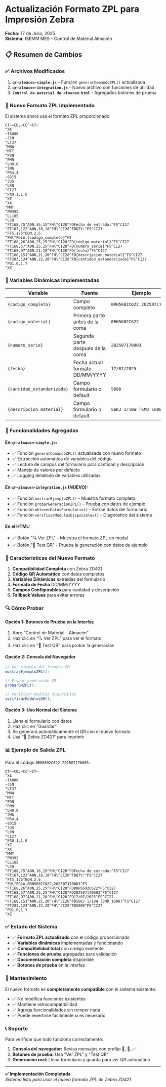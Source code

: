 # Actualización Formato ZPL para Impresión Zebra
**Fecha:** 17 de Julio, 2025  
**Sistema:** ISEMM MES - Control de Material Almacén

## 📋 Resumen de Cambios

### ✅ Archivos Modificados

1. **`qr-almacen-simple.js`** - Función `generarComandoZPL()` actualizada
2. **`qr-almacen-integration.js`** - Nuevo archivo con funciones de utilidad
3. **`Control de material de almacen.html`** - Agregados botones de prueba

### 🔧 Nuevo Formato ZPL Implementado

El sistema ahora usa el formato ZPL proporcionado:

```zpl
CT~~CD,~CC^~CT~
^XA
~TA000
~JSN
^LT37
^MNW
^MTT
^PON
^PMN
^LH0,0
^JMA
^PR4,4
~SD15
^JUS
^LRN
^CI27
^PA0,1,1,0
^XZ
^XA
^MMT
^PW392
^LL165
^LS0
^FT168,75^A0N,16,15^FH\^CI28^FDFecha de entrada:^FS^CI27
^FT167,122^A0N,18,18^FH\^CI28^FDQTY:^FS^CI27
^FT5,175^BQN,2,6
^FH\^FDLA,{codigo_completo}^FS
^FT168,26^A0N,25,25^FH\^CI28^FD{codigo_material}^FS^CI27
^FT168,57^A0N,25,25^FH\^CI28^FD{numero_serie}^FS^CI27
^FT168,97^A0N,21,20^FH\^CI28^FD{fecha}^FS^CI27
^FT168,151^A0N,21,20^FH\^CI28^FD{descripcion_material}^FS^CI27
^FT203,124^A0N,22,20^FH\^CI28^FD{cantidad_estandarizada}^FS^CI27
^PQ1,0,1,Y
^XZ
```

### 🎯 Variables Dinámicas Implementadas

| Variable | Fuente | Ejemplo |
|----------|--------|---------|
| `{codigo_completo}` | Campo completo | `0RH5602C622,202507170003` |
| `{codigo_material}` | Primera parte antes de la coma | `0RH5602C622` |
| `{numero_serie}` | Segunda parte después de la coma | `202507170003` |
| `{fecha}` | Fecha actual formato DD/MM/YYYY | `17/07/2025` |
| `{cantidad_estandarizada}` | Campo formulario o default | `5000` |
| `{descripcion_material}` | Campo formulario o default | `56KJ 1/10W (SMD 1608)` |

### 🚀 Funcionalidades Agregadas

#### En `qr-almacen-simple.js`:
- ✅ Función `generarComandoZPL()` actualizada con nuevo formato
- ✅ Extracción automática de variables del código
- ✅ Lectura de campos del formulario para cantidad y descripción
- ✅ Manejo de valores por defecto
- ✅ Logging detallado de variables utilizadas

#### En `qr-almacen-integration.js` (NUEVO):
- ✅ Función `mostrarEjemploZPL()` - Muestra formato completo
- ✅ Función `probarGeneracionZPL()` - Prueba con datos de ejemplo
- ✅ Función `obtenerDatosFormulario()` - Extrae datos del formulario
- ✅ Función `verificarModulosDisponibles()` - Diagnóstico del sistema

#### En el HTML:
- ✅ Botón "🔍 Ver ZPL" - Muestra el formato ZPL en modal
- ✅ Botón "🧪 Test QR" - Prueba la generación con datos de ejemplo

### 🎨 Características del Nuevo Formato

1. **Compatibilidad Completa** con Zebra ZD421
2. **Código QR Automático** con datos completos
3. **Variables Dinámicas** extraídas del formulario
4. **Formato de Fecha** DD/MM/YYYY
5. **Campos Configurables** para cantidad y descripción
6. **Fallback Values** para evitar errores

### 🔍 Cómo Probar

#### Opción 1: Botones de Prueba en la Interfaz
1. Abre "Control de Material - Almacén"
2. Haz clic en "🔍 Ver ZPL" para ver el formato
3. Haz clic en "🧪 Test QR" para probar la generación

#### Opción 2: Consola del Navegador
```javascript
// Ver ejemplo del formato ZPL
mostrarEjemploZPL();

// Probar generación QR
probarQRZPL();

// Verificar módulos disponibles
verificarModulosQR();
```

#### Opción 3: Uso Normal del Sistema
1. Llena el formulario con datos
2. Haz clic en "Guardar"
3. Se generará automáticamente el QR con el nuevo formato
4. Usa "🦓 Zebra ZD421" para imprimir

### 📊 Ejemplo de Salida ZPL

Para el código `0RH5602C622,202507170003`:

```zpl
CT~~CD,~CC^~CT~
^XA
~TA000
~JSN
^LT37
^MNW
^MTT
^PON
^PMN
^LH0,0
^JMA
^PR4,4
~SD15
^JUS
^LRN
^CI27
^PA0,1,1,0
^XZ
^XA
^MMT
^PW392
^LL165
^LS0
^FT168,75^A0N,16,15^FH\^CI28^FDFecha de entrada:^FS^CI27
^FT167,122^A0N,18,18^FH\^CI28^FDQTY:^FS^CI27
^FT5,175^BQN,2,6
^FH\^FDLA,0RH5602C622,202507170003^FS
^FT168,26^A0N,25,25^FH\^CI28^FD0RH5602C622^FS^CI27
^FT168,57^A0N,25,25^FH\^CI28^FD202507170003^FS^CI27
^FT168,97^A0N,21,20^FH\^CI28^FD17/07/2025^FS^CI27
^FT168,151^A0N,21,20^FH\^CI28^FD56KJ 1/10W (SMD 1608)^FS^CI27
^FT203,124^A0N,22,20^FH\^CI28^FD5000^FS^CI27
^PQ1,0,1,Y
^XZ
```

### ✅ Estado del Sistema

- ✅ **Formato ZPL actualizado** con el código proporcionado
- ✅ **Variables dinámicas** implementadas y funcionando
- ✅ **Compatibilidad total** con código existente
- ✅ **Funciones de prueba** agregadas para validación
- ✅ **Documentación completa** disponible
- ✅ **Botones de prueba** en la interfaz

### 🔧 Mantenimiento

El nuevo formato es **completamente compatible** con el sistema existente:

- ✅ No modifica funciones existentes
- ✅ Mantiene retrocompatibilidad
- ✅ Agrega funcionalidades sin romper nada
- ✅ Puede revertirse fácilmente si es necesario

### 📞 Soporte

Para verificar que todo funciona correctamente:

1. **Consola del navegador:** Revisa mensajes con prefijo 📝, 🎯, ✅
2. **Botones de prueba:** Usa "Ver ZPL" y "Test QR"
3. **Generación real:** Llena formulario y guarda para ver QR automático

---

**✅ Implementación Completada**  
*Sistema listo para usar el nuevo formato ZPL de Zebra ZD421*
